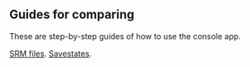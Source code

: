 ## Guides for comparing

These are step-by-step guides of how to use the console app.

<a href=guides/srm>SRM files</a>.
<a href=guides/savestate>Savestates</a>.
